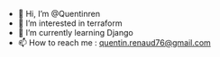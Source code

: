 - 👋 Hi, I’m @Quentinren
- 👀 I’m interested in terraform
- 🌱 I’m currently learning Django
- 📫 How to reach me : quentin.renaud76@gmail.com
